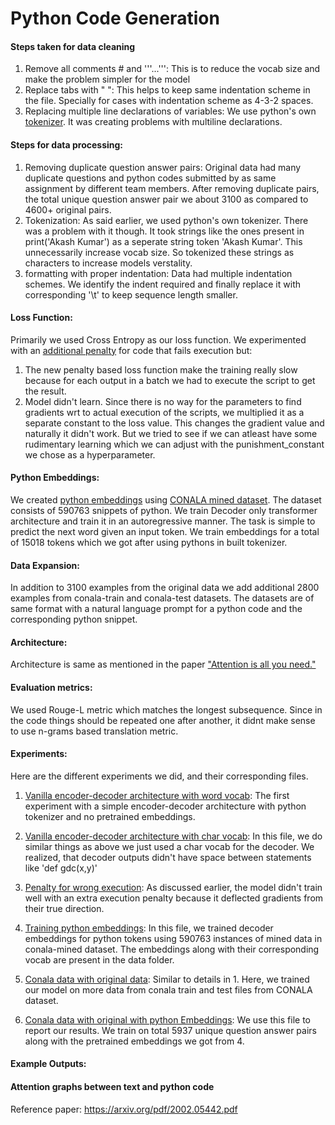 # Python Code Generation

#### Steps taken for data cleaning
 1. Remove all comments \# and '''...''': This is to reduce the vocab size and make the problem simpler for the model
 2. Replace tabs with "    ": This helps to keep same indentation scheme in the file. Specially for cases with indentation scheme as 4-3-2 spaces.
 3. Replacing multiple line declarations of variables: We use python's own [tokenizer](https://docs.python.org/3/library/tokenize.html). It was creating problems with multiline declarations.  
  

#### Steps for data processing:
1. Removing duplicate question answer pairs: Original data had many duplicate questions and python codes submitted by as same assignment by different team members. After removing duplicate pairs, the total unique question answer pair we about 3100 as compared to 4600+ original pairs.
2. Tokenization: As said earlier, we used python's own tokenizer. There was a problem with it though. It took strings like the ones present in print('Akash Kumar') as a seperate string token 'Akash Kumar'. This unnecessarily increase vocab size. So tokenized these strings as characters to increase models verstality.
3. formatting with proper indentation: Data had multiple indentation schemes. We identify the indent required and finally replace it with corresponding '\t' to keep sequence length smaller.

#### Loss Function:
Primarily we used Cross Entropy as our loss function. We experimented with an [additional penalty](https://github.com/akashe/Python-Code-Generation/blob/main/Original_data_with_penalty.ipynb) for code that fails execution but:
1. The new penalty based loss function make the training really slow because for each output in a batch we had to execute the script to get the result.
2. Model didn't learn. Since there is no way for the parameters to find gradients wrt to actual execution of the scripts, we multiplied it as a separate constant to the loss value. This changes the gradient value and naturally it didn't work. But we tried to see if we can atleast have some rudimentary learning which we can adjust with the punishment_constant we chose as a hyperparameter.

#### Python Embeddings:
We created [python embeddings](https://github.com/akashe/Python-Code-Generation/blob/main/Python_Embeddings_on_CoNaLa_mined_data.ipynb) using [CONALA mined dataset](https://conala-corpus.github.io/). The dataset consists of 590763 snippets of python. We train Decoder only transformer architecture and train it in an autoregressive manner. The task is simple to predict the next word given an input token. We train embeddings for a total of 15018 tokens which we got after using pythons in built tokenizer. 

#### Data Expansion:
In addition to 3100 examples from the original data we add additional 2800 examples from conala-train and conala-test datasets. The datasets are of same format with a natural language prompt for a python code and the corresponding python snippet.

#### Architecture:
Architecture is same as mentioned in the paper ["Attention is all you need."](https://arxiv.org/abs/1706.03762)

#### Evaluation metrics:
We used Rouge-L metric which matches the longest subsequence. Since in the code things should be repeated one after another, it didnt make sense to use n-grams based translation metric.

#### Experiments:
Here are the different experiments we did, and their corresponding files.

1. [Vanilla encoder-decoder architecture with word vocab](https://github.com/akashe/Python-Code-Generation/blob/main/Vanilla_Enocder_Decoder_Architecture.ipynb):
    The first experiment with a simple encoder-decoder architecture with python tokenizer and no pretrained embeddings.

2. [Vanilla encoder-decoder architecture with char vocab](https://github.com/akashe/Python-Code-Generation/blob/main/Vanilla_Enocder_Decoder_Architecture_with_character_wise_decoder_vocab.ipynb):
    In this file, we do similar things as above we just used a char vocab for the decoder. We realized, that decoder outputs didn't have space between statements like 'def gdc(x,y)'
   
3. [Penalty for wrong execution](https://github.com/akashe/Python-Code-Generation/blob/main/Original_data_with_penalty.ipynb):
   As discussed earlier, the model didn't train well with an extra execution penalty because it deflected gradients from their true direction. 

4. [Training python embeddings](https://github.com/akashe/Python-Code-Generation/blob/main/Python_Embeddings_on_CoNaLa_mined_data.ipynb):
    In this file, we trained decoder embeddings for python tokens using 590763 instances of mined data in conala-mined dataset. The embeddings along with their corresponding vocab are present in the data folder.

5. [Conala data with original data](https://github.com/akashe/Python-Code-Generation/blob/main/Conala_with_original_data.ipynb):
    Similar to details in 1. Here, we trained our model on more data from conala train and test files from CONALA dataset.    

6. [Conala data with original with python Embeddings](https://github.com/akashe/Python-Code-Generation/blob/main/Conala_with_original_data_with_python_embeddings.ipynb):
    We use this file to report our results. We train on total 5937 unique question answer pairs along with the pretrained embeddings we got from 4.
   
#### Example Outputs:


#### Attention graphs between text and python code

Reference paper:
https://arxiv.org/pdf/2002.05442.pdf
